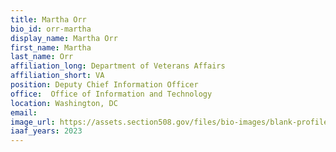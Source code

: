```yaml
---
title: Martha Orr
bio_id: orr-martha
display_name: Martha Orr
first_name: Martha
last_name: Orr
affiliation_long: Department of Veterans Affairs
affiliation_short: VA
position: Deputy Chief Information Officer
office:  Office of Information and Technology
location: Washington, DC
email: 
image_url: https://assets.section508.gov/files/bio-images/blank-profile.jpg
iaaf_years: 2023
---
```

